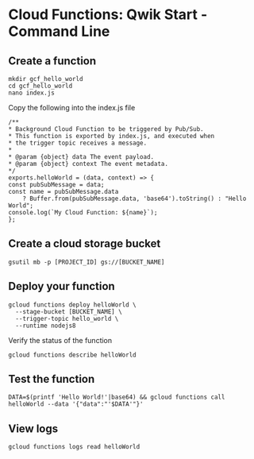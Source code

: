 # Cloud Functions: Qwik Start - Command Line

## Create a function

```
mkdir gcf_hello_world
cd gcf_hello_world
nano index.js
```
Copy the following into the index.js file

```
/**
* Background Cloud Function to be triggered by Pub/Sub.
* This function is exported by index.js, and executed when
* the trigger topic receives a message.
*
* @param {object} data The event payload.
* @param {object} context The event metadata.
*/
exports.helloWorld = (data, context) => {
const pubSubMessage = data;
const name = pubSubMessage.data
    ? Buffer.from(pubSubMessage.data, 'base64').toString() : "Hello World";
console.log(`My Cloud Function: ${name}`);
};
```

## Create a cloud storage bucket

```
gsutil mb -p [PROJECT_ID] gs://[BUCKET_NAME]
```

## Deploy your function

```
gcloud functions deploy helloWorld \
  --stage-bucket [BUCKET_NAME] \
  --trigger-topic hello_world \
  --runtime nodejs8
```
Verify the status of the function

```
gcloud functions describe helloWorld
```

## Test the function

```
DATA=$(printf 'Hello World!'|base64) && gcloud functions call helloWorld --data '{"data":"'$DATA'"}'
```

## View logs

```
gcloud functions logs read helloWorld
```
